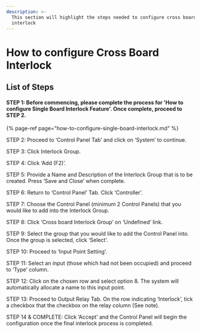 ```yaml
---
description: >-
  This section will highlight the steps needed to configure cross board
  interlock
---
```


# How to configure Cross Board Interlock

## List of Steps

#### STEP 1: Before commencing, please complete the process for 'How to configure Single Board Interlock Feature'. Once complete, proceed to STEP 2.

{% page-ref page="how-to-configure-single-board-interlock.md" %}



STEP 2: Proceed to ‘Control Panel Tab’ and click on ‘System’ to continue.

STEP 3: Click Interlock Group.

STEP 4: Click ‘Add \(F2\)’.

STEP 5: Provide a Name and Description of the Interlock Group that is to be created. Press ‘Save and Close’ when complete.

STEP 6: Return to ‘Control Panel’ Tab. Click ‘Controller’.

STEP 7: Choose the Control Panel \(minimum 2 Control Panels\) that you would like to add into the Interlock Group.

STEP 8: Click ‘Cross board Interlock Group’ on ‘Undefined’ link.

STEP 9: Select the group that you would like to add the Control Panel into. Once the group is selected, click ‘Select’.

STEP 10: Proceed to ‘Input Point Setting’.

STEP 11: Select an input \(those which had not been occupied\) and proceed to ‘Type’ column.

STEP 12: Click on the chosen row and select option 8. The system will automatically allocate a name to this input point.

STEP 13: Proceed to Output Relay Tab. On the row indicating ‘Interlock’, tick a checkbox that the checkbox on the relay column \(See note\).

STEP 14 & COMPLETE: Click ‘Accept’ and the Control Panel will begin the configuration once the final interlock process is completed.



